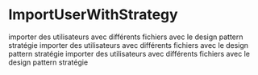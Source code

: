 # ImportUserWithStrategy
importer des utilisateurs avec différents fichiers avec le design pattern stratégie  importer des utilisateurs avec différents fichiers avec le design pattern stratégie importer des utilisateurs avec différents fichiers avec le design pattern stratégie
